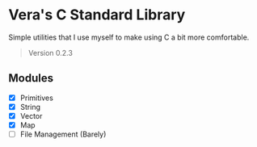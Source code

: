 # Vera's C Standard Library

Simple utilities that I use myself to make using C a bit more comfortable.

> Version 0.2.3

## Modules

- [X] Primitives
- [X] String 
- [X] Vector
- [X] Map
- [ ] File Management (Barely)
